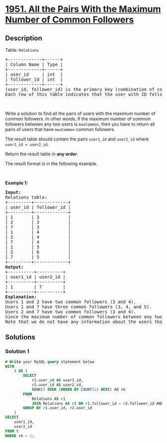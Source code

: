 # [1951. All the Pairs With the Maximum Number of Common Followers](https://leetcode.com/problems/all-the-pairs-with-the-maximum-number-of-common-followers)


## Description

<p>Table: <code>Relations</code></p>

<pre>
+-------------+------+
| Column Name | Type |
+-------------+------+
| user_id     | int  |
| follower_id | int  |
+-------------+------+
(user_id, follower_id) is the primary key (combination of columns with unique values) for this table.
Each row of this table indicates that the user with ID follower_id is following the user with ID user_id.
</pre>

<p>&nbsp;</p>

<p>Write a solution to find all the pairs of users with the maximum number of common followers. In other words, if the maximum number of common followers between any two users is <code>maxCommon</code>, then you have to return all pairs of users that have <code>maxCommon</code> common followers.</p>

<p>The result table should contain the pairs <code>user1_id</code> and <code>user2_id</code> where <code>user1_id &lt; user2_id</code>.</p>

<p>Return the result table in <strong>any order</strong>.</p>

<p>The result format is in the following example.</p>

<p>&nbsp;</p>
<p><strong class="example">Example 1:</strong></p>

<pre>
<strong>Input:</strong> 
Relations table:
+---------+-------------+
| user_id | follower_id |
+---------+-------------+
| 1       | 3           |
| 2       | 3           |
| 7       | 3           |
| 1       | 4           |
| 2       | 4           |
| 7       | 4           |
| 1       | 5           |
| 2       | 6           |
| 7       | 5           |
+---------+-------------+
<strong>Output:</strong> 
+----------+----------+
| user1_id | user2_id |
+----------+----------+
| 1        | 7        |
+----------+----------+
<strong>Explanation:</strong> 
Users 1 and 2 have two common followers (3 and 4).
Users 1 and 7 have three common followers (3, 4, and 5).
Users 2 and 7 have two common followers (3 and 4).
Since the maximum number of common followers between any two users is 3, we return all pairs of users with three common followers, which is only the pair (1, 7). We return the pair as (1, 7), not as (7, 1).
Note that we do not have any information about the users that follow users 3, 4, and 5, so we consider them to have 0 followers.
</pre>

## Solutions

### Solution 1

<!-- tabs:start -->

```sql
# Write your MySQL query statement below
WITH
    t AS (
        SELECT
            r1.user_id AS user1_id,
            r2.user_id AS user2_id,
            RANK() OVER (ORDER BY COUNT(1) DESC) AS rk
        FROM
            Relations AS r1
            JOIN Relations AS r2 ON r1.follower_id = r2.follower_id AND r1.user_id < r2.user_id
        GROUP BY r1.user_id, r2.user_id
    )
SELECT
    user1_id,
    user2_id
FROM t
WHERE rk = 1;
```

<!-- tabs:end -->

<!-- end -->
